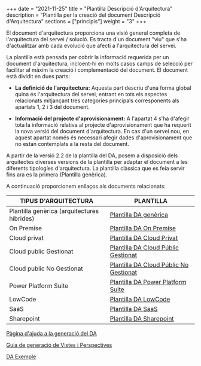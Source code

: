+++
date        = "2021-11-25"
title       = "Plantilla Descripció d'Arquitectura"
description = "Plantilla per la creació del document Descripció d'Arquitectura"
sections    = ["principis"]
weight      = "3"
+++

El document d'arquitectura proporciona una visió general completa de l'arquitectura del servei / solució. Es tracta d'un document "viu" que s'ha d'actualitzar amb cada evolució que afecti a l'arquitectura del servei.

La plantilla està pensada per cobrir la informació requerida per un document d'arquitectura, incloent-hi en molts casos camps de selecció per facilitar al màxim la creació i complementació del document. 
El document està dividit en dues parts:

- **La definició de l'arquitectura:** Aquesta part descriu d'una forma global quina és l'arquitectura del servei, entrant en tots els aspectes relacionats mitjançant tres categories principals corresponents als apartats 1, 2 i 3 del document.

- **Informació del projecte d'aprovisionament:** A l'apartat 4 s'ha d'afegir tota la informació relativa al projecte d'aprovisionament que ha requerit la nova versió del document d'arquitectura. En cas d'un servei nou, en aquest apartat només és necessari afegir dades d'aprovisionament que no estan contemplats a la resta del document.

A partir de la versió 2.2 de la plantilla del DA, posem a disposició dels arquitectes diverses versions de la plantilla per adaptar el document a les diferents tipologíes d'arquitectura. La plantilla clàssica que es feia servir fins ara es la primera (Plantilla genèrica).

A continuació proporcionem enllaços als documents relacionats:

| TIPUS D'ARQUITECTURA | PLANTILLA |
| --- | --- |
| Plantilla genèrica (arquitectures híbrides) | [Plantilla DA genèrica](/static/related/da/Plantilla_DA_Híbrid_DT_DAQ_V2.2.docx) |
| On Premise | [Plantilla DA On Premise](/static/related/da/Plantilla_DA_OnPremise_DT_DAQ_V2.2.docx) |
| Cloud privat | [Plantilla DA Cloud Privat](/static/related/da/Plantilla_DA_CloudPrivat_DT_DAQ_V2.2.docx) |
| Cloud public Gestionat | [Plantilla DA Cloud Públic Gestionat](/static/related/da/Plantilla_DA_CloudPublicGestionat_DT_DAQ_V2.2.docx) |
| Cloud public No Gestionat | [Plantilla DA Cloud Públic No Gestionat](/static/related/da/Plantilla_DA_CloudPublicNoGestionat_DT_DAQ_V2.2.docx) |
| Power Platform Suite | [Plantilla DA Power Platform Suite](/static/related/da/Plantilla_DA_PowerPlatform_DT_DAQ_V2.2.docx) |
| LowCode | [Plantilla DA LowCode](/static/related/da/Plantilla_DA_LowCode_DT_DAQ_V2.2.docx) |
| SaaS | [Plantilla DA SaaS](/static/related/da/Plantilla_DA_SaaS_DT_DAQ_V2.2.docx) |
| Sharepoint | [Plantilla DA Sharepoint](/static/related/da/Plantilla_DA_Sharepoint_DT_DAQ_V2.2.docx) |

[Pàgina d'ajuda a la generació del DA](https://canigo.ctti.gencat.cat/arquitectura/ajuda_da/)

[Guia de generació de Vistes i Perspectives](static/related/da/Guia_vistes_DA.pdf)

[DA Exemple](static/related/da/Exemple_DA_1.0.docx)
